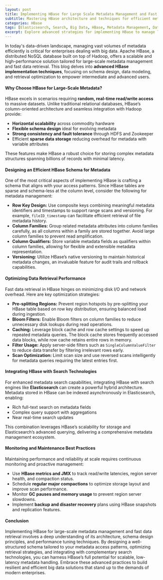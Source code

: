 ```yaml
---
layout: post
title: Implementing HBase for Large Scale Metadata Management and Fast Data Retrieval  
subtitle: Mastering HBase architecture and techniques for efficient metadata handling and optimized data access  
categories: HBase  
tags: [Elasticsearch, Search, Big Data, HBase, Metadata Management, Data Retrieval, NoSQL, Distributed Systems]  
excerpt: Explore advanced strategies for implementing HBase to manage large-scale metadata and achieve rapid data retrieval in big data environments.  
---
```

In today's data-driven landscape, managing vast volumes of metadata efficiently is critical for enterprises dealing with big data. Apache HBase, a distributed NoSQL database built on top of Hadoop, offers a scalable and high-performance solution tailored for large-scale metadata management and fast data retrieval. This blog delves into **advanced HBase implementation techniques**, focusing on schema design, data modeling, and retrieval optimization to empower intermediate and advanced users.

#### Why Choose HBase for Large-Scale Metadata?

HBase excels in scenarios requiring **random, real-time read/write access** to massive datasets. Unlike traditional relational databases, HBase’s column-oriented architecture and seamless integration with Hadoop provide:

- **Horizontal scalability** across commodity hardware  
- **Flexible schema design** ideal for evolving metadata  
- **Strong consistency and fault tolerance** through HDFS and Zookeeper  
- Efficient **sparse data storage** reducing overhead for metadata with variable attributes  

These features make HBase a robust choice for storing complex metadata structures spanning billions of records with minimal latency.

#### Designing an Efficient HBase Schema for Metadata

One of the most critical aspects of implementing HBase is crafting a schema that aligns with your access patterns. Since HBase tables are sparse and schema-less at the column level, consider the following for metadata management:

- **Row Key Design:** Use composite keys combining meaningful metadata identifiers and timestamps to support range scans and versioning. For example, `fileID_timestamp` can facilitate efficient retrieval of file metadata history.  
- **Column Families:** Group related metadata attributes into column families carefully, as all columns within a family are stored together. Avoid large column families to prevent read amplification.  
- **Column Qualifiers:** Store variable metadata fields as qualifiers within column families, allowing for flexible and extensible metadata representation.  
- **Versioning:** Utilize HBase’s native versioning to maintain historical metadata changes, an invaluable feature for audit trails and rollback capabilities.

#### Optimizing Data Retrieval Performance

Fast data retrieval in HBase hinges on minimizing disk I/O and network overhead. Here are key optimization strategies:

- **Pre-splitting Regions:** Prevent region hotspots by pre-splitting your HBase table based on row key distribution, ensuring balanced load during ingestion.  
- **Bloom Filters:** Enable Bloom filters on column families to reduce unnecessary disk lookups during read operations.  
- **Caching:** Leverage block cache and row cache settings to speed up repeated metadata queries. The block cache stores frequently accessed data blocks, while row cache retains entire rows in memory.  
- **Filter Usage:** Apply server-side filters such as `SingleColumnValueFilter` to reduce data transfer by filtering irrelevant rows early.  
- **Scan Optimization:** Limit scan size and use reversed scans intelligently for metadata queries requiring the latest entries first.

#### Integrating HBase with Search Technologies

For enhanced metadata search capabilities, integrating HBase with search engines like **Elasticsearch** can create a powerful hybrid architecture. Metadata stored in HBase can be indexed asynchronously in Elasticsearch, enabling:

- Rich full-text search on metadata fields  
- Complex query support with aggregations  
- Near real-time search updates  

This combination leverages HBase’s scalability for storage and Elasticsearch’s advanced querying, delivering a comprehensive metadata management ecosystem.

#### Monitoring and Maintenance Best Practices

Maintaining performance and reliability at scale requires continuous monitoring and proactive management:

- Use **HBase metrics and JMX** to track read/write latencies, region server health, and compaction status.  
- Schedule **regular major compactions** to optimize storage layout and improve scan performance.  
- Monitor **GC pauses and memory usage** to prevent region server slowdowns.  
- Implement **backup and disaster recovery** plans using HBase snapshots and replication features.

#### Conclusion

Implementing HBase for large-scale metadata management and fast data retrieval involves a deep understanding of its architecture, schema design principles, and performance tuning techniques. By designing a well-structured schema tailored to your metadata access patterns, optimizing retrieval strategies, and integrating with complementary search technologies, you can harness HBase’s full potential for scalable, low-latency metadata handling. Embrace these advanced practices to build resilient and efficient big data solutions that stand up to the demands of modern enterprises.
